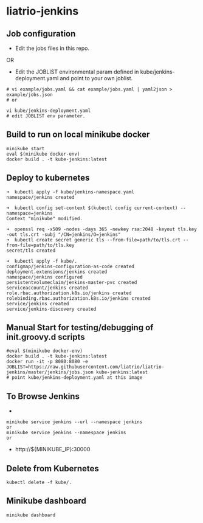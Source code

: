 # liatrio-jenkins

## Job configuration
 - Edit the jobs files in this repo.

OR

 - Edit the JOBLIST environmental param defined in kube/jenkins-deployment.yaml and point to your own joblist.
```
# vi example/jobs.yaml && cat example/jobs.yaml | yaml2json > example/jobs.json
# or

vi kube/jenkins-deployment.yaml
# edit JOBLIST env parameter.
```

## Build to run on local minikube docker
```
minikube start
eval $(minikube docker-env)
docker build . -t kube-jenkins:latest
```
## Deploy to kubernetes
```
➜  kubectl apply -f kube/jenkins-namespace.yaml
namespace/jenkins created

➜  kubectl config set-context $(kubectl config current-context) --namespace=jenkins
Context "minikube" modified.

➜  openssl req -x509 -nodes -days 365 -newkey rsa:2048 -keyout tls.key -out tls.crt -subj "/CN=jenkins/O=jenkins"
➜  kubectl create secret generic tls --from-file=path/to/tls.crt --from-file=path/to/tls.key
secret/tls created

➜  kubectl apply -f kube/.
configmap/jenkins-configuration-as-code created
deployment.extensions/jenkins created
namespace/jenkins configured
persistentvolumeclaim/jenkins-master-pvc created
serviceaccount/jenkins created
role.rbac.authorization.k8s.io/jenkins created
rolebinding.rbac.authorization.k8s.io/jenkins created
service/jenkins created
service/jenkins-discovery created
```

## Manual Start for testing/debugging of init.groovy.d scripts
```
#eval $(minikube docker-env)
docker build . -t kube-jenkins:latest
docker run -it -p 8080:8080 -e JOBLIST=https://raw.githubusercontent.com/liatrio/liatrio-jenkins/master/jenkins/jobs.json kube-jenkins:latest
# point kube/jenkins-deployment.yaml at this image
```

## To Browse Jenkins
- 
```
minikube service jenkins --url --namespace jenkins
or
minikube service jenkins --namespace jenkins
or 
```
 - http://${MINIKUBE_IP}:30000

## Delete from Kubernetes
```
kubectl delete -f kube/.
```

## Minikube dashboard
```
minikube dashboard
```
